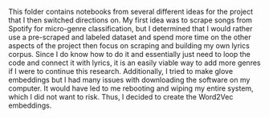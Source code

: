 This folder contains notebooks from several different ideas for the project that I then switched directions on. My first idea was to scrape songs from Spotify for micro-genre classification, but I determined that I would rather use a pre-scraped and labeled dataset and spend more time on the other aspects of the project then focus on scraping and building my own lyrics corpus. Since I do know how to do it and essentially just need to loop the code and connect it with lyrics, it is an easily viable way to add more genres if I were to continue this research. Additionally, I tried to make glove embeddings but I had many issues with downloading the software on my computer. It would have led to me rebooting and wiping my entire system, which I did not want to risk. Thus, I decided to create the Word2Vec embeddings.
